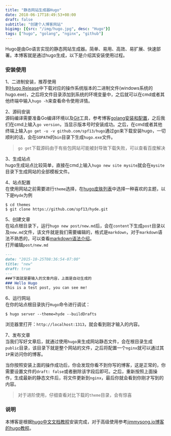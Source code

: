 ```yaml
---
title: "静态网站生成器Hugo"
date: 2018-06-17T18:49:53+08:00
draft: false
subtitle: "创建个人博客网站"
bigimg: [{src: "/img/hugo.jpg", desc: "Hugo"}]
tags: ["hugo", "golang", "nginx", "github"]
---
```


Hugo是由Go语言实现的静态网站生成器。简单、易用、高效、易扩展、快速部署。本博客就是通过hugo生成，以下是介绍其安装使用过程。

<!--more-->

### 安装使用
1、二进制安装，推荐使用  
到[Hugo Release](https://github.com/gohugoio/hugo/releases)中下载对应的操作系统版本的二进制文件(windows系统的hugo.exe)，之后将文件目录添加到系统的环境变量中，之后就可以在cmd或者其他终端中输入`hugo -h`来查看命令使用详情。  

2、源码安装   
源码编译需要准备Go编译环境以及[Git](https://git-scm.com/)工具，参考博客[golang安装和配置](https://www.jianshu.com/p/b6f34ae55c90)，之后我们在cmd上输入`go version`，当显示版本号时安装成功。之后，在cmd或者其他终端上输入`go get -u -v github.com/spf13/hugo`通过go来下载安装hugo，一切顺利的话，会在`GOPATH`的`bin`目录下生成`hugo.exe`文件。  

> `go get`下载源码由于有些包网站可能被封导致下载失败，可以查看百度解决  

3、生成站点  
hugo生成站点比较简单，直接在cmd上输入`hugo new site mysite`就会在`mysite`目录下生成网站的全部模板文件。

4、站点配置  
在使用网站之前需要进行`theme`选择，在[hugo皮肤列表](http://www.gohugo.org/theme/)中选择一种喜欢的主题，以下是`Hyde`为例
```shell
$ cd themes
$ git clone https://github.com/spf13/hyde.git
```  
  
5、创建文章  
在站点根目录下，运行`hugo new post/new.md`后，会在`content`下生成`post`目录以及`new.md`文件，该文件就是我们需要编辑的，格式是`markdown`，对于`markdown`语法不熟悉的，可以查看[markdown语法介绍](https://www.appinn.com/markdown/)。  
打开编辑`post/new.md`  
```markdown
---
date: "2015-10-25T08:36:54-07:00"
title: "new" 
draft: true
---
###下面就是要输入的文章内容，上面是自动生成的
### Hello Hugo
this is a test post, you can see me!
 ```  

6、运行网站  
在你的站点根目录执行`Hugo`命令进行调试：  
```shell
$ hugo server --theme=hyde --buildDrafts
```
浏览器里打开：`http://localhost:1313`，就会看到刚才输入的内容。  

7、发布文章  
当我们写好文章后，就通过使用`hugo`来生成网站静态文件，会在根目录生成`public`目录，该目录下就是整个网站的文件，之后将配置一个`nginx`就可以通过其`IP`来访问你的博客。  

当你按照安装上面的操作成功后，你会发现你看不到你写的博客，这是正常的，你需要设置文件的`draft: false`或者删除该字段后即可。之后，重新按照上面操作，生成最新的静态文件后，将文件更新到`nginx`，最后你就会看到你刚才写到的内容。   

> 对于进阶使用，仔细查看对比下载的`theme`目录，会有惊喜

### 说明  
本博客是根据[hugo中文文档教程](http://www.gohugo.org/)安装完成，对于高级使用参考[jimmysong.io博客的hugo教程](https://jimmysong.io/posts/hugo-universal-theme-guide/)。


